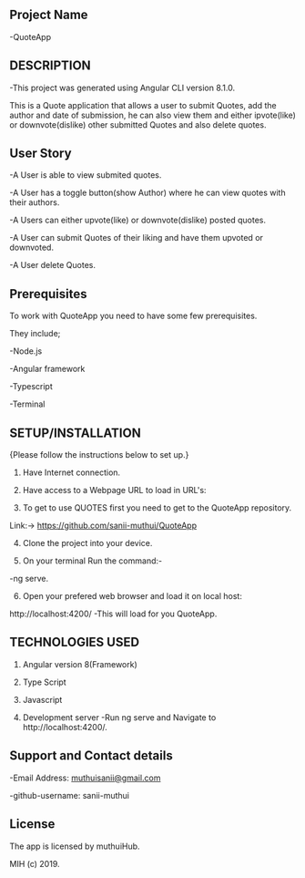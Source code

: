 ## Project Name
-QuoteApp

## DESCRIPTION
-This project was generated using Angular CLI version 8.1.0.

This is a Quote application that allows a user to submit Quotes, add the author and date of
submission, he can also view them and either ipvote(like) or downvote(dislike) other submitted Quotes and also delete quotes.

## User Story
-A User is able to view submited quotes.

-A User has a toggle button(show Author) where he can view quotes with their authors.

-A Users can either upvote(like) or downvote(dislike) posted quotes.

-A User can submit Quotes of their liking and have them upvoted or downvoted.

-A User delete Quotes.

## Prerequisites
To work with QuoteApp you need to have some few prerequisites.

They include;

-Node.js

-Angular framework

-Typescript

-Terminal

## SETUP/INSTALLATION
 {Please follow the instructions below to set up.}

1. Have Internet connection.

2. Have access to a Webpage URL to load in URL's:

3. To get to use QUOTES first you need to get to the QuoteApp repository.

Link:-> https://github.com/sanii-muthui/QuoteApp

4. Clone the project into your device.

5. On your terminal Run the command:-

-ng serve.

6. Open your prefered web browser and load it on local host:

http://localhost:4200/
-This will load for you QuoteApp.

## TECHNOLOGIES USED
1. Angular version 8(Framework)

2. Type Script

3. Javascript

4. Development server
-Run ng serve and  Navigate to http://localhost:4200/.

## Support and Contact details

-Email Address: muthuisanii@gmail.com

-github-username: sanii-muthui

## License
The app is licensed by muthuiHub.

MIH (c) 2019.